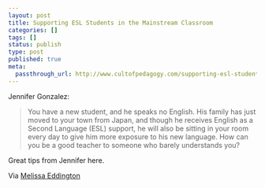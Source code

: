 ```yaml
---
layout: post
title: Supporting ESL Students in the Mainstream Classroom
categories: []
tags: []
status: publish
type: post
published: true
meta:
  passthrough_url: http://www.cultofpedagogy.com/supporting-esl-students-mainstream-classroom/
---
```


Jennifer Gonzalez:


>You have a new student, and he speaks no English. His family has just moved to your town from Japan, and though he receives English as a Second Language (ESL) support, he will also be sitting in your room every day to give him more exposure to his new language. How can you be a good teacher to someone who barely understands you?



Great tips from Jennifer here.


Via 
[Melissa Eddington](http://melissaeddington.com)
